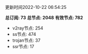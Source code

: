 更新时间2022-10-22 06:54:25

**总订阅: 73**
**总节点: 2048**
**有效节点: 782**
- v2ray节点: 254
- ss节点: 474
- trojan节点: 37
- ssr节点: 17
